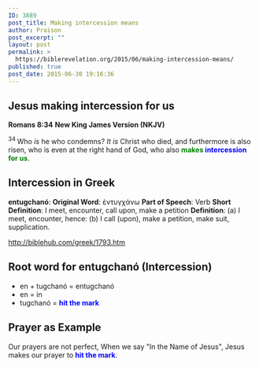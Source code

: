 ```yaml
---
ID: 3889
post_title: Making intercession means
author: Praison
post_excerpt: ""
layout: post
permalink: >
  https://biblerevelation.org/2015/06/making-intercession-means/
published: true
post_date: 2015-06-30 19:16:36
---
```

<h2>Jesus making intercession for us</h2>
<strong>Romans 8:34</strong>
<strong> New King James Version (NKJV)</strong>

<span id="en-NKJV-28151" class="text Rom-8-34"><sup class="versenum">34 </sup>Who <i>is</i> he who condemns? <i>It is</i> Christ who died, and furthermore is also risen, who is even at the right hand of God, who also <span style="color: #0000ff;"><strong><span style="color: #008000;">makes</span> intercession <span style="color: #008000;">for us</span></strong></span>.</span>
<h2>Intercession in Greek</h2>
<strong>entugchanó</strong>:
<strong>Original Word</strong>: ἐντυγχάνω
<strong>Part of Speech</strong>: Verb
<strong>Short Definition</strong>: I meet, encounter, call upon, make a petition
<strong>Definition</strong>: (a) I meet, encounter, hence: (b) I call (upon), make a petition, make suit, supplication.

<a href="http://biblehub.com/greek/1793.htm">http://biblehub.com/greek/1793.htm</a>
<h2>Root word for entugchanó (Intercession)</h2>
<ul>
	<li>en + tugchanó = entugchanó</li>
	<li>en = in</li>
	<li>tugchanó = <span style="color: #0000ff;"><strong>hit the mark</strong></span></li>
</ul>
<h2>Prayer as Example</h2>
Our prayers are not perfect, When we say "In the Name of Jesus", Jesus makes our prayer to <span style="color: #0000ff;"><strong>hit the mark</strong></span>.